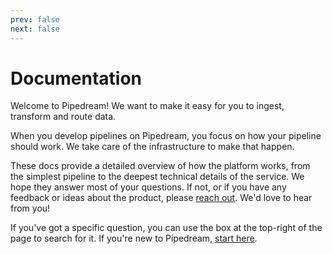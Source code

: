 ```yaml
---
prev: false
next: false
---
```


# Documentation

Welcome to Pipedream! We want to make it easy for you to ingest, transform and route data.

When you develop pipelines on Pipedream, you focus on how your pipeline should work. We take care of the infrastructure to make that happen.

These docs provide a detailed overview of how the platform works, from the simplest pipeline to the deepest technical details of the service. We hope they answer most of your questions. If not, or if you have any feedback or ideas about the product, please [reach out](/support/). We'd love to hear from you!

If you've got a specific question, you can use the box at the top-right of the page to search for it. If you're new to Pipedream, [start here](/what-is-pipedream/).
